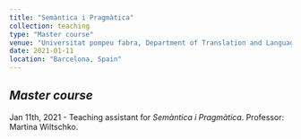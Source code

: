 ```yaml
---
title: "Semàntica i Pragmàtica"
collection: teaching
type: "Master course"
venue: "Universitat pompeu fabra, Department of Translation and Language "
date: 2021-01-11
location: "Barcelona, Spain"
---
```


*Master course*
-----
Jan 11th, 2021 - Teaching assistant for _Semàntica i Pragmàtica_. Professor: Martina Wiltschko.
